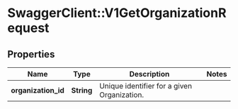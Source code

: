# SwaggerClient::V1GetOrganizationRequest

## Properties
Name | Type | Description | Notes
------------ | ------------- | ------------- | -------------
**organization_id** | **String** | Unique identifier for a given Organization. | 

